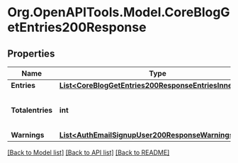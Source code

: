 # Org.OpenAPITools.Model.CoreBlogGetEntries200Response

## Properties

Name | Type | Description | Notes
------------ | ------------- | ------------- | -------------
**Entries** | [**List&lt;CoreBlogGetEntries200ResponseEntriesInner&gt;**](CoreBlogGetEntries200ResponseEntriesInner.md) |  | 
**Totalentries** | **int** | The total number of entries found. | [default to null]
**Warnings** | [**List&lt;AuthEmailSignupUser200ResponseWarningsInner&gt;**](AuthEmailSignupUser200ResponseWarningsInner.md) |  | [optional] 

[[Back to Model list]](../README.md#documentation-for-models) [[Back to API list]](../README.md#documentation-for-api-endpoints) [[Back to README]](../README.md)


